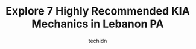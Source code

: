 ---
layout: ampstory
image: https://images.unsplash.com/photo-1508974491678-7ec251d629fd?ixlib=rb-4.0.3&ixid=MnwxMjA3fDB8MHxwaG90by1wYWdlfHx8fGVufDB8fHx8&auto=format&fit=crop&w=640&h=853&q=80
author: techidn
featured: false
description: Experience the excellence of automotive service by visiting the 7 best KIA Mechanic in Lebanon PA, USA. With their expertise, attention to detail, and commitment to customer satisfaction, yo
title: Explore 7 Highly Recommended KIA Mechanics in Lebanon PA
cover:
   title: Explore 7 Highly Recommended KIA Mechanics in Lebanon PA
   subtitle: Rickpate
   background: https://images.unsplash.com/photo-1508974491678-7ec251d629fd?ixlib=rb-4.0.3&ixid=MnwxMjA3fDB8MHxwaG90by1wYWdlfHx8fGVufDB8fHx8&auto=format&fit=crop&w=640&h=853&q=80

pages: 
 - layout: thirds
   top: <h1>#1 Monro Auto Service and Tire Centers</h1>
   bottom: "<p>We took our vehicle here on a Wednesday afternoon for an oil change. Appointments are not required, but can be set up if preferred. The mechanics are knowledgeable and sk</p>"
   background: https://www.knot35.com/toplist/wp-content/uploads/2023/06/best-kia-mechanic-1-in-lebanon-pa-1685837219.jpeg
   backgroundblur: true
 - layout: thirds
   top: <h1>#2 Major Key Motors</h1>
   bottom: "<p>2620 Cumberland St, Lebanon, PA 17042, United States</p>"
   background: https://www.knot35.com/toplist/wp-content/uploads/2023/06/best-kia-mechanic-2-in-lebanon-pa-1685837220.jpeg
   cta:
      link: https://www.knot35.com/toplist/explore-7-highly-recommended-kia-mechanics-in-lebanon-pa/
      text: Explore 7 Highly Recommended KIA Mechanics in Lebanon PA
 - layout: thirds
   top: <h1>#3 Caliber Collision</h1>
   bottom: "<p>2500 Cumberland St, Lebanon, PA 17042, United States</p>"
   background: https://www.knot35.com/toplist/wp-content/uploads/2023/06/best-kia-mechanic-3-in-lebanon-pa-1685837220.jpeg
   cta:
      link: https://www.knot35.com/toplist/explore-7-highly-recommended-kia-mechanics-in-lebanon-pa/
      text: Explore 7 Highly Recommended KIA Mechanics in Lebanon PA
 - layout: thirds
   top: <h1>#4 Marlins Auto Diagnostics</h1>
   bottom: "<p>1578 Suzy St, Lebanon, PA 17046, United States</p>"
   background: https://images.unsplash.com/photo-1484589065579-248aad0d8b13?ixlib=rb-4.0.3&ixid=MnwxMjA3fDB8MHxwaG90by1wYWdlfHx8fGVufDB8fHx8&auto=format&fit=crop&w=640&h=853&q=80
   cta:
      link: https://www.knot35.com/toplist/explore-7-highly-recommended-kia-mechanics-in-lebanon-pa/
      text: Explore 7 Highly Recommended KIA Mechanics in Lebanon PA
 - layout: thirds
   top: <h1>#5 Automotive Performance Tuning</h1>
   bottom: "<p>30 S 5th Ave, Lebanon, PA 17042, United States</p>"
   background: https://images.unsplash.com/photo-1604871000636-074fa5117945?ixlib=rb-4.0.3&ixid=MnwxMjA3fDB8MHxwaG90by1wYWdlfHx8fGVufDB8fHx8&auto=format&fit=crop&w=640&h=853&q=80
   cta:
      link: https://www.knot35.com/toplist/explore-7-highly-recommended-kia-mechanics-in-lebanon-pa/
      text: Explore 7 Highly Recommended KIA Mechanics in Lebanon PA
 - layout: thirds
   top: <h1>#6 Ladd Hanford Kia</h1>
   bottom: "<p>2499 Cumberland St, Lebanon, PA 17042, United States</p>"
   background: https://images.unsplash.com/photo-1536745287225-21d689278fd1?ixlib=rb-4.0.3&ixid=MnwxMjA3fDB8MHxwaG90by1wYWdlfHx8fGVufDB8fHx8&auto=format&fit=crop&w=640&h=853&q=80
   cta:
      link: https://www.knot35.com/toplist/explore-7-highly-recommended-kia-mechanics-in-lebanon-pa/
      text: Explore 7 Highly Recommended KIA Mechanics in Lebanon PA
 - layout: thirds
   top: <h1>#7 Leb-Myer Motors</h1>
   bottom: "<p>2611 E Cumberland St, Lebanon, PA 17042, United States</p>"
   background: https://images.unsplash.com/photo-1546497974-b213c9efb599?ixlib=rb-4.0.3&ixid=MnwxMjA3fDB8MHxwaG90by1wYWdlfHx8fGVufDB8fHx8&auto=format&fit=crop&w=640&h=853&q=80
   cta:
      link: https://www.knot35.com/toplist/explore-7-highly-recommended-kia-mechanics-in-lebanon-pa/
      text: Explore 7 Highly Recommended KIA Mechanics in Lebanon PA
 - layout: thirds
   middle: Continue reading...
   background: https://images.unsplash.com/photo-1632260260864-caf7fde5ec36?ixlib=rb-4.0.3&ixid=MnwxMjA3fDB8MHxwaG90by1wYWdlfHx8fGVufDB8fHx8&auto=format&fit=crop&w=640&h=853&q=80
   cta:
      link: https://www.knot35.com/toplist/explore-7-highly-recommended-kia-mechanics-in-lebanon-pa/
      text: Explore 7 Highly Recommended KIA Mechanics in Lebanon PA
      
---